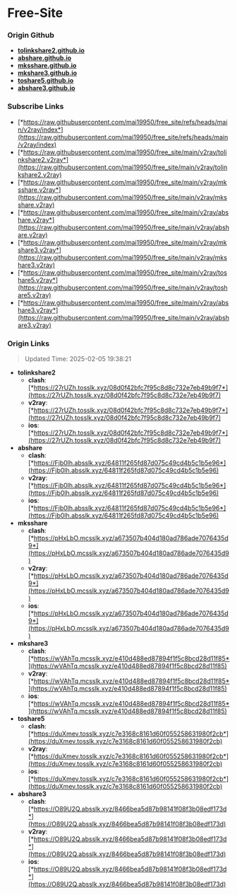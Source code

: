 # Free-Site

### Origin Github

- [**tolinkshare2.github.io**](https://github.com/tolinkshare2/tolinkshare2.github.io)
- [**abshare.github.io**](https://github.com/abshare/abshare.github.io)
- [**mksshare.github.io**](https://github.com/mksshare/mksshare.github.io)
- [**mkshare3.github.io**](https://github.com/mkshare3/mkshare3.github.io)
- [**toshare5.github.io**](https://github.com/toshare5/toshare5.github.io)
- [**abshare3.github.io**](https://github.com/abshare3/abshare3.github.io)

### Subscribe Links

- [*https://raw.githubusercontent.com/mai19950/free_site/refs/heads/main/v2ray/index*](https://raw.githubusercontent.com/mai19950/free_site/refs/heads/main/v2ray/index)
- [*https://raw.githubusercontent.com/mai19950/free_site/main/v2ray/tolinkshare2.v2ray*](https://raw.githubusercontent.com/mai19950/free_site/main/v2ray/tolinkshare2.v2ray)
- [*https://raw.githubusercontent.com/mai19950/free_site/main/v2ray/mksshare.v2ray*](https://raw.githubusercontent.com/mai19950/free_site/main/v2ray/mksshare.v2ray)
- [*https://raw.githubusercontent.com/mai19950/free_site/main/v2ray/abshare.v2ray*](https://raw.githubusercontent.com/mai19950/free_site/main/v2ray/abshare.v2ray)
- [*https://raw.githubusercontent.com/mai19950/free_site/main/v2ray/mkshare3.v2ray*](https://raw.githubusercontent.com/mai19950/free_site/main/v2ray/mkshare3.v2ray)
- [*https://raw.githubusercontent.com/mai19950/free_site/main/v2ray/toshare5.v2ray*](https://raw.githubusercontent.com/mai19950/free_site/main/v2ray/toshare5.v2ray)
- [*https://raw.githubusercontent.com/mai19950/free_site/main/v2ray/abshare3.v2ray*](https://raw.githubusercontent.com/mai19950/free_site/main/v2ray/abshare3.v2ray)

### Origin Links

> Updated Time: 2025-02-05 19:38:21

- **tolinkshare2**
  - **clash**: [*https://27rUZh.tosslk.xyz/08d0f42bfc7f95c8d8c732e7eb49b9f7*](https://27rUZh.tosslk.xyz/08d0f42bfc7f95c8d8c732e7eb49b9f7)
  - **v2ray**: [*https://27rUZh.tosslk.xyz/08d0f42bfc7f95c8d8c732e7eb49b9f7*](https://27rUZh.tosslk.xyz/08d0f42bfc7f95c8d8c732e7eb49b9f7)
  - **ios**: [*https://27rUZh.tosslk.xyz/08d0f42bfc7f95c8d8c732e7eb49b9f7*](https://27rUZh.tosslk.xyz/08d0f42bfc7f95c8d8c732e7eb49b9f7)
- **abshare**
  - **clash**: [*https://Fjb0lh.absslk.xyz/64811f265fd87d075c49cd4b5c1b5e96*](https://Fjb0lh.absslk.xyz/64811f265fd87d075c49cd4b5c1b5e96)
  - **v2ray**: [*https://Fjb0lh.absslk.xyz/64811f265fd87d075c49cd4b5c1b5e96*](https://Fjb0lh.absslk.xyz/64811f265fd87d075c49cd4b5c1b5e96)
  - **ios**: [*https://Fjb0lh.absslk.xyz/64811f265fd87d075c49cd4b5c1b5e96*](https://Fjb0lh.absslk.xyz/64811f265fd87d075c49cd4b5c1b5e96)
- **mksshare**
  - **clash**: [*https://pHxLbO.mcsslk.xyz/a673507b404d180ad786ade7076435d9*](https://pHxLbO.mcsslk.xyz/a673507b404d180ad786ade7076435d9)
  - **v2ray**: [*https://pHxLbO.mcsslk.xyz/a673507b404d180ad786ade7076435d9*](https://pHxLbO.mcsslk.xyz/a673507b404d180ad786ade7076435d9)
  - **ios**: [*https://pHxLbO.mcsslk.xyz/a673507b404d180ad786ade7076435d9*](https://pHxLbO.mcsslk.xyz/a673507b404d180ad786ade7076435d9)
- **mkshare3**
  - **clash**: [*https://wVAhTq.mcsslk.xyz/e410d488ed87894f1f5c8bcd28d11f85*](https://wVAhTq.mcsslk.xyz/e410d488ed87894f1f5c8bcd28d11f85)
  - **v2ray**: [*https://wVAhTq.mcsslk.xyz/e410d488ed87894f1f5c8bcd28d11f85*](https://wVAhTq.mcsslk.xyz/e410d488ed87894f1f5c8bcd28d11f85)
  - **ios**: [*https://wVAhTq.mcsslk.xyz/e410d488ed87894f1f5c8bcd28d11f85*](https://wVAhTq.mcsslk.xyz/e410d488ed87894f1f5c8bcd28d11f85)
- **toshare5**
  - **clash**: [*https://duXmev.tosslk.xyz/c7e3168c8161d60f055258631980f2cb*](https://duXmev.tosslk.xyz/c7e3168c8161d60f055258631980f2cb)
  - **v2ray**: [*https://duXmev.tosslk.xyz/c7e3168c8161d60f055258631980f2cb*](https://duXmev.tosslk.xyz/c7e3168c8161d60f055258631980f2cb)
  - **ios**: [*https://duXmev.tosslk.xyz/c7e3168c8161d60f055258631980f2cb*](https://duXmev.tosslk.xyz/c7e3168c8161d60f055258631980f2cb)
- **abshare3**
  - **clash**: [*https://O89U2Q.absslk.xyz/8466bea5d87b98141f08f3b08edf173d*](https://O89U2Q.absslk.xyz/8466bea5d87b98141f08f3b08edf173d)
  - **v2ray**: [*https://O89U2Q.absslk.xyz/8466bea5d87b98141f08f3b08edf173d*](https://O89U2Q.absslk.xyz/8466bea5d87b98141f08f3b08edf173d)
  - **ios**: [*https://O89U2Q.absslk.xyz/8466bea5d87b98141f08f3b08edf173d*](https://O89U2Q.absslk.xyz/8466bea5d87b98141f08f3b08edf173d)
